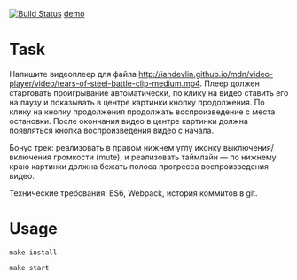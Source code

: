 [![Build Status](https://travis-ci.org/infl4me/player-test-task.svg?branch=master)](https://travis-ci.org/infl4me/player-test-task)
[demo](http://test-player2.surge.sh)

# Task
Напишите видеоплеер для файла http://iandevlin.github.io/mdn/video-player/video/tears-of-steel-battle-clip-medium.mp4. Плеер должен стартовать проигрывание автоматически, по клику на видео ставить его на паузу  и показывать в центре картинки кнопку продолжения. По клику на кнопку продолжения продолжать воспроизведение с места остановки. После окончания видео в центре картинки должна появляться кнопка воспроизведения видео с начала.

Бонус трек: реализовать в правом нижнем углу иконку выключения/включения громкости (mute), и реализовать таймлайн — по нижнему краю картинки должна бежать полоса прогресса воспроизведения видео.

Технические требования: ES6, Webpack, история коммитов в git.

# Usage
    make install

    make start